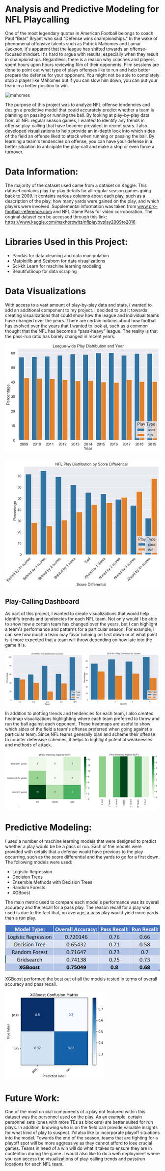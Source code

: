 # Analysis and Predictive Modeling for NFL Playcalling

One of the most legendary quotes in American Football belongs to coach Paul “Bear” Bryant who said "Defense wins championships." In the wake of phenomenal offensive talents such as Patrick Mahomes and Lamar Jackson, it's apparent that the league has shifted towards an offense-focused mindset. It's hard to argue with results, especially when they result in championships. Regardless, there is a reason why coaches and players spent hours upon hours reviewing film of their opponents. Film sessions are done to point out what type of plays offenses like to run and help better prepare the defense for your opponent. You might not be able to completely stop a player like Mahomes but if you can slow him down, you can put your team in a better position to win.

![mahomes](Images/mahomes.gif)

The purpose of this project was to analyze NFL offense tendencies and design a predictive model that could accurately predict whether a team is planning on passing or running the ball. By looking at play-by-play data from all NFL regular season games, I wanted to identify any trends in offense play-calling that have become prevalent in recent years. I also developed visualizations to help provide an in-depth look into which sides of the field an offense liked to attack when running or passing the ball. By learning a team's tendencies on offense, you can have your defense in a better situation to anticipate the play-call and make a stop or even force a turnover.

# Data Information:

The majority of the dataset used came from a dataset on Kaggle. This dataset contains play-by-play details for all regular season games going back to 2009. It contains various columns about each play, such as a description of the play, how many yards were gained on the play, and which players were involved. Supplemental information was taken from www.pro-football-reference.com and NFL Game Pass for video corroboration. The original dataset can be accessed through this link: https://www.kaggle.com/maxhorowitz/nflplaybyplay2009to2016

# Libraries Used in this Project:

* Pandas for data cleaning and data manipulation
* Matplotlib and Seaborn for data visualizations
* Sci-kit Learn for machine learning modeling
* BeautifulSoup for data scraping

# Data Visualizations

With access to a vast amount of play-by-play data and stats, I wanted to add an additional component to my project. I decided to put it towards creating visualizations that could show how the league and individual teams have changed over the years. There are certain notions about how football has evolved over the years that I wanted to look at, such as a common thought that the NFL has become a “pass-heavy” league. The reality is that the pass-run ratio has barely changed in recent years.

![league_play_distribution](Images/league_play_distribution1.png)


```python

```

![play_distribution_by_score](Images/play_distribution_by_score1.png)

## Play-Calling Dashboard

As part of this project, I wanted to create visualizations that would help identify trends and tendencies for each NFL team. Not only would I be able to show how a certain team has changed over the years, but I can highlight a team's performance and patterns for a particular season. For example, I can see how much a team may favor running on first down or at what point is it more expected that a team will throw depending on how late into the game it is.

![nyj_trend](Images/nyj_trends.PNG)

In addition to plotting trends and tendencies for each team, I also created heatmap visualizations highlighting where each team preferred to throw and run the ball against each opponent. These heatmaps are useful to show which sides of the field a team's offense preferred when going against a particular team. Since NFL teams generally plan and scheme their offense to counter defensive schemes, it helps to highlight potential weaknesses and methods of attack.

![pass_run_heatmap](Images/pass_run_heatmaps.PNG)

# Predictive Modeling:

I used a number of machine learning models that were designed to predict whether a play would be be a pass or run. Each of the models were provided with details that a defense would have previous to the play occurring, such as the score differential and the yards to go for a first down. The following models were used:

* Logistic Regression
* Decision Trees
* Ensemble Methods with Decision Trees
* Random Forests
* XGBoost

The main metric used to compare each model's performance was its overall accuracy and the recall for a pass play. The reason recall for a play was used is due to the fact that, on average, a pass play would yield more yards than a run play.

![model_results_table](Images/model_results_table.png)

XGBoost performed the best out of all the models tested in terms of overall accuracy and pass recall.

![xgboost_results](Images/xgboost_results.png)

# Future Work:

One of the most crucial components of a play not featured within this dataset was the personnel used on the play. As an example, certain personnel sets (ones with more TEs as blockers) are better suited for run plays. In addition, knowing who is on the field can provide valuable insights for what kind of play to suspect. I'd also like to incorporate playoff situations into the model. Towards the end of the season, teams that are fighting for a playoff spot will be more aggressive as they cannot afford to lose crucial games. Teams in need of a win will do what it takes to ensure they are in contention during the game. I would also like to do a web deployment where you can access the visualizations of play-calling trends and pass/run locations for each NFL team.
